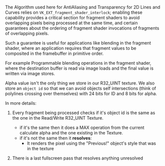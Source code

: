 The Algorithm used here for AntiAliasing and Transparency for 2D Lines and Curves relies on `VK_EXT_fragment_shader_interlock`; enabling these capability provides a critical section for fragment shaders to avoid overlapping pixels being processed at the same time, and certain guarantees about the ordering of fragment shader invocations of fragments of overlapping pixels.

Such a guarantee is useful for applications like blending in the fragment shader, where an application requires that fragment values to be composited in the framebuffer in primitive order.

For example Programmable blending operations in the fragment shader, where the destination buffer is read via image loads and the final value is written via image stores.

Alpha value isn't the only thing we store in our R32_UINT texture. We also store an `object id` so that we can avoid objects self intersections (think of polylines crossing over themselves) with 24 bits for ID and 8 bits for alpha.

In more details:
1. Every fragment being processed checks if it's object id is the same as the one in the Read/Write R32_UINT Texture.
    - if it's the same then it does a MAX operation from the current calculate alpha and the one existing in the Texture.
    - if it's not the same then it **resolves**:
        - It renders the pixel using the "Previous!" object's style that was in the texture

2. There is a last fullscreen pass that resolves anything unresolved